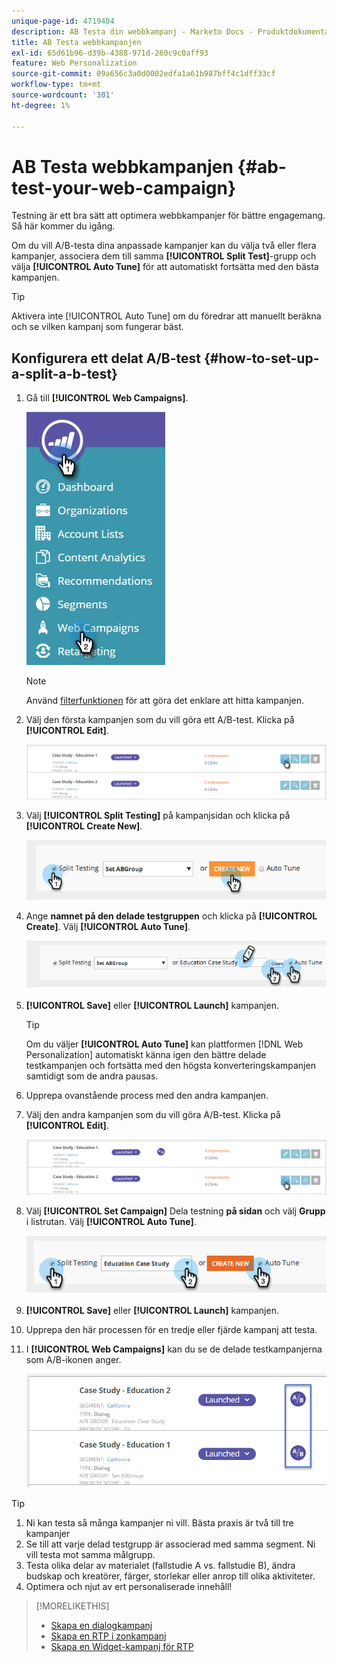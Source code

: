 ```yaml
---
unique-page-id: 4719404
description: AB Testa din webbkampanj - Marketo Docs - Produktdokumentation
title: AB Testa webbkampanjen
exl-id: 65d61b96-d39b-4388-971d-260c9c0aff93
feature: Web Personalization
source-git-commit: 09a656c3a0d0002edfa1a61b987bff4c1dff33cf
workflow-type: tm+mt
source-wordcount: '301'
ht-degree: 1%

---
```


# AB Testa webbkampanjen {#ab-test-your-web-campaign}

Testning är ett bra sätt att optimera webbkampanjer för bättre engagemang. Så här kommer du igång.

Om du vill A/B-testa dina anpassade kampanjer kan du välja två eller flera kampanjer, associera dem till samma **[!UICONTROL Split Test]**-grupp och välja **[!UICONTROL Auto Tune]** för att automatiskt fortsätta med den bästa kampanjen.

>[!TIP]
>
>Aktivera inte [!UICONTROL Auto Tune] om du föredrar att manuellt beräkna och se vilken kampanj som fungerar bäst.

## Konfigurera ett delat A/B-test {#how-to-set-up-a-split-a-b-test}

1. Gå till **[!UICONTROL Web Campaigns]**.

   ![](assets/web-campaigns-hand-2.jpg)

   >[!NOTE]
   >
   >Använd [filterfunktionen](/help/marketo/product-docs/web-personalization/working-with-web-campaigns/filter-web-campaigns.md) för att göra det enklare att hitta kampanjen.

1. Välj den första kampanjen som du vill göra ett A/B-test. Klicka på **[!UICONTROL Edit]**.

   ![](assets/image2016-11-4-13-3a46-3a37.png)

1. Välj **[!UICONTROL Split Testing]** på kampanjsidan och klicka på **[!UICONTROL Create New]**.

   ![](assets/image2014-11-26-16-3a47-3a18.png)

1. Ange **namnet på den delade testgruppen** och klicka på **[!UICONTROL Create]**. Välj **[!UICONTROL Auto Tune]**.

   ![](assets/image2014-11-26-16-3a52-3a24.png)

1. **[!UICONTROL Save]** eller **[!UICONTROL Launch]** kampanjen.

   >[!TIP]
   >
   >Om du väljer **[!UICONTROL Auto Tune]** kan plattformen [!DNL Web Personalization] automatiskt känna igen den bättre delade testkampanjen och fortsätta med den högsta konverteringskampanjen samtidigt som de andra pausas.

1. Upprepa ovanstående process med den andra kampanjen.

1. Välj den andra kampanjen som du vill göra A/B-test. Klicka på **[!UICONTROL Edit]**.

   ![](assets/image2016-11-4-13-3a51-3a39.png)

1. Välj **[!UICONTROL Set Campaign]** Dela testning **på sidan** och välj **Grupp** i listrutan. Välj **[!UICONTROL Auto Tune]**.

   ![](assets/image2014-11-26-17-3a2-3a17.png)

1. **[!UICONTROL Save]** eller **[!UICONTROL Launch]** kampanjen.

1. Upprepa den här processen för en tredje eller fjärde kampanj att testa.

1. I **[!UICONTROL Web Campaigns]** kan du se de delade testkampanjerna som A/B-ikonen anger.

   ![](assets/image2016-11-4-13-3a55-3a5.png)

>[!TIP]
>
>1. Ni kan testa så många kampanjer ni vill. Bästa praxis är två till tre kampanjer
>1. Se till att varje delad testgrupp är associerad med samma segment. Ni vill testa mot samma målgrupp.
>1. Testa olika delar av materialet (fallstudie A vs. fallstudie B), ändra budskap och kreatörer, färger, storlekar eller anrop till olika aktiviteter.
>1. Optimera och njut av ert personaliserade innehåll!

>[!MORELIKETHIS]
>
>* [Skapa en dialogkampanj](/help/marketo/product-docs/web-personalization/working-with-web-campaigns/create-a-new-dialog-web-campaign.md)
>* [Skapa en RTP i zonkampanj](/help/marketo/product-docs/web-personalization/working-with-web-campaigns/create-a-new-in-zone-web-campaign.md)
>* [Skapa en Widget-kampanj för RTP](/help/marketo/product-docs/web-personalization/working-with-web-campaigns/create-a-new-widget-web-campaign.md)
